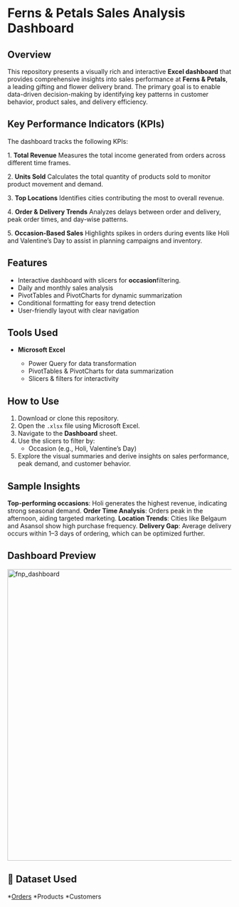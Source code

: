 
#  Ferns & Petals Sales Analysis Dashboard

##  Overview

This repository presents a visually rich and interactive **Excel dashboard** that provides comprehensive insights into sales performance at **Ferns & Petals**, a leading gifting and flower delivery brand. The primary goal is to enable data-driven decision-making by identifying key patterns in customer behavior, product sales, and delivery efficiency.

##  Key Performance Indicators (KPIs)

The dashboard tracks the following KPIs:

1️. **Total Revenue**
Measures the total income generated from orders across different time frames.

2️. **Units Sold**
Calculates the total quantity of products sold to monitor product movement and demand.

3️. **Top Locations**
Identifies cities contributing the most to overall revenue.

4️. **Order & Delivery Trends**
Analyzes delays between order and delivery, peak order times, and day-wise patterns.

5️. **Occasion-Based Sales**
Highlights spikes in orders during events like Holi and Valentine’s Day to assist in planning campaigns and inventory.


## Features

* Interactive dashboard with slicers for **occasion**filtering.
* Daily and monthly sales analysis
* PivotTables and PivotCharts for dynamic summarization
* Conditional formatting for easy trend detection
* User-friendly layout with clear navigation


##  Tools Used

* **Microsoft Excel**

  * Power Query for data transformation
  * PivotTables & PivotCharts for data summarization
  * Slicers & filters for interactivity
 
##  How to Use

1. Download or clone this repository.
2. Open the `.xlsx` file using Microsoft Excel.
3. Navigate to the **Dashboard** sheet.
4. Use the slicers to filter by:
   * Occasion (e.g., Holi, Valentine’s Day)
  5. Explore the visual summaries and derive insights on sales performance, peak demand, and customer behavior.


##  Sample Insights

**Top-performing occasions**: Holi generates the highest revenue, indicating strong seasonal demand.
**Order Time Analysis**: Orders peak in the afternoon, aiding targeted marketing.
**Location Trends**: Cities like Belgaum and Asansol show high purchase frequency.
**Delivery Gap**: Average delivery occurs within 1–3 days of ordering, which can be optimized further.


## Dashboard Preview
<img width="1505" height="655" alt="fnp_dashboard" src="https://github.com/user-attachments/assets/82ca0f4e-f3b3-428e-a8d4-fd54252e5490" />


## 📂 Dataset Used

*<a href="https://github.com/Akshitachoudhary/Fnp_sales_analysis_excel/blob/main/orders.csv">Orders</a>
*<a herf="https://github.com/Akshitachoudhary/Fnp_sales_analysis_excel/blob/main/products.csv">Products</a>
*<a herf="https://github.com/Akshitachoudhary/Fnp_sales_analysis_excel/blob/main/customers.csv">Customers</a>
